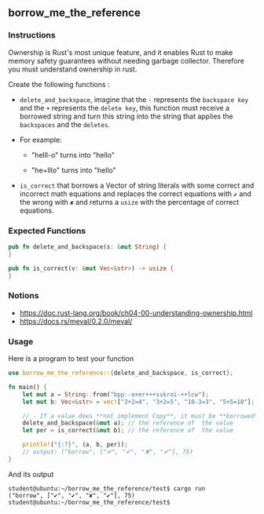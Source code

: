 ## borrow_me_the_reference

### Instructions

Ownership is Rust's most unique feature, and it enables Rust to make memory safety guarantees without
needing garbage collector. Therefore you must understand ownership in rust.

Create the following functions :

  - `delete_and_backspace`, imagine that the `-` represents the `backspace key` and the `+` represents the `delete key`, this function must receive a borrowed string and turn this string into the string that applies the `backspaces` and the `deletes`.
  - For example:
	- "helll-o" turns into "hello"
  
  	- "he+lllo" turns into "hello"

  - `is_correct` that borrows a Vector of string literals with some correct and incorrect math equations and replaces the correct equations with `✔` and the wrong with `✘` and returns a `usize` with the percentage of correct equations.
	
### Expected Functions	

```rust
pub fn delete_and_backspace(s: &mut String) {
}

pub fn is_correct(v: &mut Vec<&str>) -> usize {
}
```

### Notions

- https://doc.rust-lang.org/book/ch04-00-understanding-ownership.html
- https://docs.rs/meval/0.2.0/meval/


### Usage

Here is a program to test your function

```rust
use borrow_me_the_reference::{delete_and_backspace, is_correct};

fn main() {
	let mut a = String::from("bpp--o+er+++sskroi-++lcw");
	let mut b: Vec<&str> = vec!["2+2=4", "3+2=5", "10-3=3", "5+5=10"];

	// - If a value does **not implement Copy**, it must be **borrowed** and so will be passed by **reference**.
	delete_and_backspace(&mut a); // the reference of  the value
	let per = is_correct(&mut b); // the reference of  the value

	println!("{:?}", (a, b, per));
	// output: ("borrow", ["✔", "✔", "✘", "✔"], 75)
}
```

And its output

```console
student@ubuntu:~/borrow_me_the_reference/test$ cargo run
("borrow", ["✔", "✔", "✘", "✔"], 75)
student@ubuntu:~/borrow_me_the_reference/test$
```
